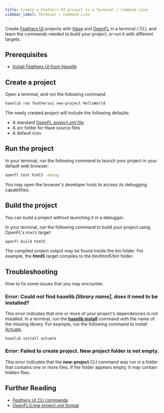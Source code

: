 ```yaml
---
title: Create a Feathers UI project in a Terminal / Command Line
sidebar_label: Terminal / Command Line
---
```


Create [Feathers UI](/) projects with [Haxe](https://haxe.org/) and [OpenFL](https://openfl.org/) in a terminal / CLI, and learn the commands needed to build your project, or run it with different targets.

## Prerequisites

- [Install Feathers UI from Haxelib](./installation.md)

## Create a project

Open a terminal, and run the following command:

```sh
haxelib run feathersui new-project HelloWorld
```

The newly created project will include the following defaults:

- A standard [OpenFL _project.xml_ file](https://lime.openfl.org/docs/project-files/xml-format/)
- A _src_ folder for Haxe source files
- A default icon

## Run the project

In your terminal, run the following command to launch your project in your default web browser:

```sh
openfl test html5 -debug
```

You may open the browser's developer tools to access its debugging capabilities.

## Build the project

You can build a project without launching it in a debugger.

In your terminal, run the following command to build your project using OpenFL's `html5` target:

```sh
openfl build html5
```

The compiled project output may be found inside the _bin_ folder. For example, the **html5** target compiles to the _bin/html5/bin_ folder.

## Troubleshooting

How to fix some issues that you may encounter.

### Error: Could not find haxelib _[library name]_, does it need to be installed?

This error indicates that one or more of your project's dependencies is not installed. In a terminal, run the [**haxelib install**](https://lib.haxe.org/documentation/using-haxelib/#install) command with the name of the missing library. For example, run the following command to install [Actuate](https://lib.haxe.org/p/actuate/).

```
haxelib install actuate
```

### Error: Failed to create project. New project folder is not empty.

This error indicates that the **new-project** CLI command was run in a folder that contains one or more files. If the folder appears empty, it may contain hidden files.

## Further Reading

- [Feathers UI CLI commands](./cli.md)
- [OpenFL/Lime project.xml format](https://lime.openfl.org/docs/project-files/xml-format/)
